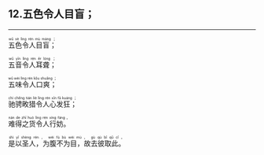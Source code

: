 ## 12.五色令人目盲；
---


<ruby><rb> 五色令人目盲； </rb> <rt>wǔ  sè  lìng  rén  mù  máng ；</rt></ruby>

<ruby><rb> 五音令人耳聋； </rb> <rt>wǔ  yīn  lìng  rén  ěr  lóng ；</rt></ruby>

<ruby><rb> 五味令人口爽； </rb> <rt>wǔ  wèi  lìng  rén  kǒu  shuǎng ；</rt></ruby>

<ruby><rb> 驰骋畋猎令人心发狂； </rb> <rt>chí  chěng  tián  liè  lìng  rén  xīn  fā  kuáng ；</rt></ruby>

<ruby><rb> 难得之货令人行妨。 </rb> <rt>nán  de  zhī  huò  lìng  rén  xíng  fáng 。</rt></ruby>

<ruby><rb> 是以圣人，为腹不为目，故去彼取此。 </rb> <rt>shì  yǐ  shèng  rén ， wéi  fù  bù  wéi  mù ， gù  qù  bǐ  qǔ  cǐ 。</rt></ruby>

